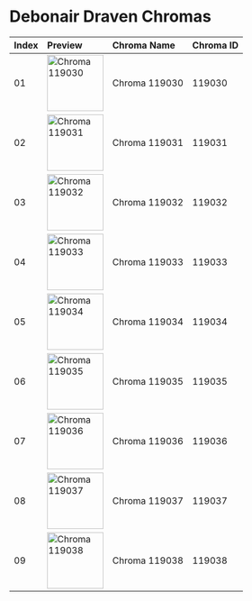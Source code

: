 # Debonair Draven Chromas

| Index | Preview | Chroma Name | Chroma ID |
|:---|:---|:---|:---|
| 01 | <img src='https://raw.communitydragon.org/latest/plugins/rcp-be-lol-game-data/global/default/v1/champion-chroma-images/119/119030.png' alt='Chroma 119030' width='100'> | Chroma 119030 | 119030 |
| 02 | <img src='https://raw.communitydragon.org/latest/plugins/rcp-be-lol-game-data/global/default/v1/champion-chroma-images/119/119031.png' alt='Chroma 119031' width='100'> | Chroma 119031 | 119031 |
| 03 | <img src='https://raw.communitydragon.org/latest/plugins/rcp-be-lol-game-data/global/default/v1/champion-chroma-images/119/119032.png' alt='Chroma 119032' width='100'> | Chroma 119032 | 119032 |
| 04 | <img src='https://raw.communitydragon.org/latest/plugins/rcp-be-lol-game-data/global/default/v1/champion-chroma-images/119/119033.png' alt='Chroma 119033' width='100'> | Chroma 119033 | 119033 |
| 05 | <img src='https://raw.communitydragon.org/latest/plugins/rcp-be-lol-game-data/global/default/v1/champion-chroma-images/119/119034.png' alt='Chroma 119034' width='100'> | Chroma 119034 | 119034 |
| 06 | <img src='https://raw.communitydragon.org/latest/plugins/rcp-be-lol-game-data/global/default/v1/champion-chroma-images/119/119035.png' alt='Chroma 119035' width='100'> | Chroma 119035 | 119035 |
| 07 | <img src='https://raw.communitydragon.org/latest/plugins/rcp-be-lol-game-data/global/default/v1/champion-chroma-images/119/119036.png' alt='Chroma 119036' width='100'> | Chroma 119036 | 119036 |
| 08 | <img src='https://raw.communitydragon.org/latest/plugins/rcp-be-lol-game-data/global/default/v1/champion-chroma-images/119/119037.png' alt='Chroma 119037' width='100'> | Chroma 119037 | 119037 |
| 09 | <img src='https://raw.communitydragon.org/latest/plugins/rcp-be-lol-game-data/global/default/v1/champion-chroma-images/119/119038.png' alt='Chroma 119038' width='100'> | Chroma 119038 | 119038 |
